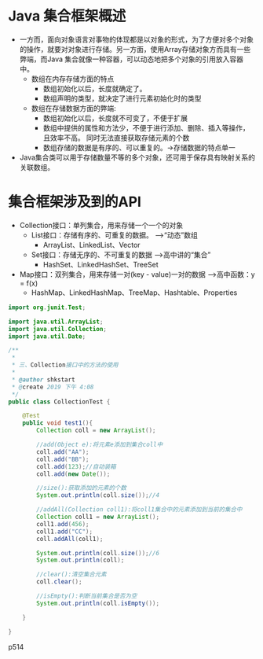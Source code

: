 # Java 集合框架概述

* 一方而，面向对象语言对事物的体现都是以对象的形式，为了方便对多个对象的操作，就要对对象进行存储。另一方面，使用Array存储对象方而具有一些弊端，而Java 集合就像一种容器，可以动态地把多个对象的引用放入容器中。
  * 数组在内存存储方面的特点
    * 数组初始化以后，长度就确定了。
    * 数组声明的类型，就决定了进行元素初始化时的类型
  * 数组在存储数据方面的弊端:
    * 数组初始化以后，长度就不可变了，不便于扩展
    * 数组中提供的属性和方法少，不便于进行添加、删除、插入等操作，且效率不高。
      同时无法直接获取存储元素的个数
    * 数组存储的数据是有序的、可以重复的。→存储数据的特点单一
* Java集合类可以用于存储数量不等的多个对象，还可用于保存具有映射关系的关联数组。


# 集合框架涉及到的API

* Collection接口：单列集合，用来存储一个一个的对象
  * List接口：存储有序的、可重复的数据。  -->“动态”数组
     * ArrayList、LinkedList、Vector
   * Set接口：存储无序的、不可重复的数据   -->高中讲的“集合”
      * HashSet、LinkedHashSet、TreeSet
 * Map接口：双列集合，用来存储一对(key - value)一对的数据   -->高中函数：y = f(x)
    * HashMap、LinkedHashMap、TreeMap、Hashtable、Properties

```java
import org.junit.Test;

import java.util.ArrayList;
import java.util.Collection;
import java.util.Date;

/**
 *
 * 三、Collection接口中的方法的使用
 *
 * @author shkstart
 * @create 2019 下午 4:08
 */
public class CollectionTest {

    @Test
    public void test1(){
        Collection coll = new ArrayList();

        //add(Object e):将元素e添加到集合coll中
        coll.add("AA");
        coll.add("BB");
        coll.add(123);//自动装箱
        coll.add(new Date());

        //size():获取添加的元素的个数
        System.out.println(coll.size());//4

        //addAll(Collection coll1):将coll1集合中的元素添加到当前的集合中
        Collection coll1 = new ArrayList();
        coll1.add(456);
        coll1.add("CC");
        coll.addAll(coll1);

        System.out.println(coll.size());//6
        System.out.println(coll);

        //clear():清空集合元素
        coll.clear();

        //isEmpty():判断当前集合是否为空
        System.out.println(coll.isEmpty());

    }

}

```

p514
